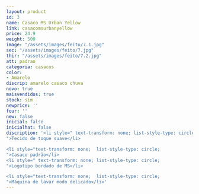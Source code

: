 ```yaml
---
layout: product
id: 3
name: Casaco MS Urban Yellow
link: casacomsurbanyellow
price: 24.9
weight: 500
image: "/assets/images/feito/7.1.jpg"
sec: "/assets/images/feito/7.jpg"
thir: "/assets/images/feito/7.2.jpg"
att: padrao
categoria: casacos
color:
- Amarelo
discrip: amarelo casaco chuva
novo: true
maisvendidos: true
stock: sim
newprice: ''
four: ''
new: false
inicial: false
inicialhat: false
discription: '<li style=" text-transform: none; list-style-type: circle;
">Tecido de toque suave</li>

<li style="text-transform: none;  list-style-type: circle;
">Casaco padrão</li>
<li style=" text-transform: none; list-style-type: circle;
">Logotipo bordado de MS</li>

<li style="text-transform: none;  list-style-type: circle;
">Máquina de lavar modo delicado</li>'
---
```

